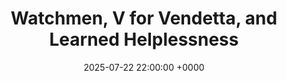 ---
layout: post
title:  "Watchmen, V for Vendetta, and Learned Helplessness"
date:   2025-07-22 22:00:00 +0000
---